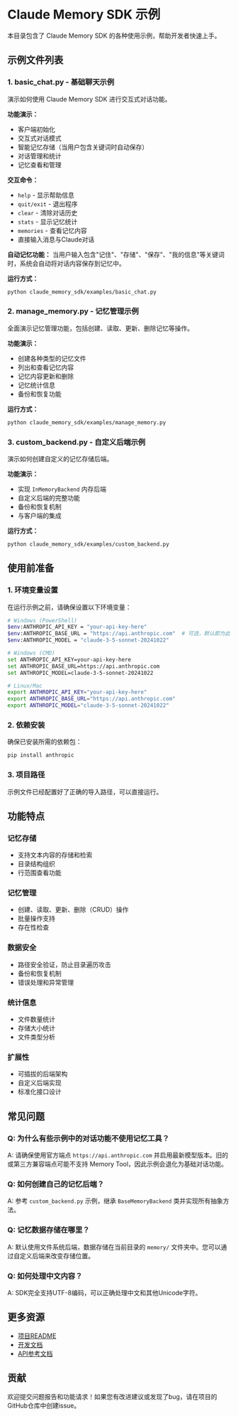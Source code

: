 # Claude Memory SDK 示例

本目录包含了 Claude Memory SDK 的各种使用示例，帮助开发者快速上手。

## 示例文件列表

### 1. basic_chat.py - 基础聊天示例
演示如何使用 Claude Memory SDK 进行交互式对话功能。

**功能演示：**
- 客户端初始化
- 交互式对话模式
- 智能记忆存储（当用户包含关键词时自动保存）
- 对话管理和统计
- 记忆查看和管理

**交互命令：**
- `help` - 显示帮助信息
- `quit/exit` - 退出程序
- `clear` - 清除对话历史
- `stats` - 显示记忆统计
- `memories` - 查看记忆内容
- 直接输入消息与Claude对话

**自动记忆功能：**
当用户输入包含"记住"、"存储"、"保存"、"我的信息"等关键词时，系统会自动将对话内容保存到记忆中。

**运行方式：**
```bash
python claude_memory_sdk/examples/basic_chat.py
```

### 2. manage_memory.py - 记忆管理示例
全面演示记忆管理功能，包括创建、读取、更新、删除记忆等操作。

**功能演示：**
- 创建各种类型的记忆文件
- 列出和查看记忆内容
- 记忆内容更新和删除
- 记忆统计信息
- 备份和恢复功能

**运行方式：**
```bash
python claude_memory_sdk/examples/manage_memory.py
```

### 3. custom_backend.py - 自定义后端示例
演示如何创建自定义的记忆存储后端。

**功能演示：**
- 实现 `InMemoryBackend` 内存后端
- 自定义后端的完整功能
- 备份和恢复机制
- 与客户端的集成

**运行方式：**
```bash
python claude_memory_sdk/examples/custom_backend.py
```

## 使用前准备

### 1. 环境变量设置
在运行示例之前，请确保设置以下环境变量：

```bash
# Windows (PowerShell)
$env:ANTHROPIC_API_KEY = "your-api-key-here"
$env:ANTHROPIC_BASE_URL = "https://api.anthropic.com"  # 可选，默认即为此值
$env:ANTHROPIC_MODEL = "claude-3-5-sonnet-20241022"

# Windows (CMD)
set ANTHROPIC_API_KEY=your-api-key-here
set ANTHROPIC_BASE_URL=https://api.anthropic.com
set ANTHROPIC_MODEL=claude-3-5-sonnet-20241022

# Linux/Mac
export ANTHROPIC_API_KEY="your-api-key-here"
export ANTHROPIC_BASE_URL="https://api.anthropic.com"
export ANTHROPIC_MODEL="claude-3-5-sonnet-20241022"
```

### 2. 依赖安装
确保已安装所需的依赖包：

```bash
pip install anthropic
```

### 3. 项目路径
示例文件已经配置好了正确的导入路径，可以直接运行。

## 功能特点

### 记忆存储
- 支持文本内容的存储和检索
- 目录结构组织
- 行范围查看功能

### 记忆管理
- 创建、读取、更新、删除（CRUD）操作
- 批量操作支持
- 存在性检查

### 数据安全
- 路径安全验证，防止目录遍历攻击
- 备份和恢复机制
- 错误处理和异常管理

### 统计信息
- 文件数量统计
- 存储大小统计
- 文件类型分析

### 扩展性
- 可插拔的后端架构
- 自定义后端实现
- 标准化接口设计

## 常见问题

### Q: 为什么有些示例中的对话功能不使用记忆工具？
A: 请确保使用官方端点 `https://api.anthropic.com` 并启用最新模型版本。旧的或第三方兼容端点可能不支持 Memory Tool，因此示例会退化为基础对话功能。

### Q: 如何创建自己的记忆后端？
A: 参考 `custom_backend.py` 示例，继承 `BaseMemoryBackend` 类并实现所有抽象方法。

### Q: 记忆数据存储在哪里？
A: 默认使用文件系统后端，数据存储在当前目录的 `memory/` 文件夹中。您可以通过自定义后端来改变存储位置。

### Q: 如何处理中文内容？
A: SDK完全支持UTF-8编码，可以正确处理中文和其他Unicode字符。

## 更多资源

- [项目README](../../README.md)
- [开发文档](../../CLAUDE.md)
- [API参考文档](../../官方SDK参考.md)

## 贡献

欢迎提交问题报告和功能请求！如果您有改进建议或发现了bug，请在项目的GitHub仓库中创建issue。
